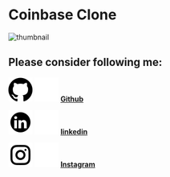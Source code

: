 # Coinbase Clone 


![thumbnail](https://i.imgur.com/TD66zv5.png)

## Please consider following me:


[![website](./img/github_light.svg)](https://www.linkedin.com/in/devero1394/#gh-light-mode-only)
[![website](./img/github_dark.svg)](https://www.linkedin.com/in/devero1394/#gh-dark-mode-only) [**Github**](https://github.com/deividcool)


[![website](./img/linkedin_light.svg)](https://www.linkedin.com/in/devero1394/#gh-light-mode-only)
[![website](./img/linkedin_dark.svg)](https://www.linkedin.com/in/devero1394/#gh-dark-mode-only) [**linkedin**](https://www.linkedin.com/in/devero1394)


[![website](./img/instagram_light.svg)](https://www.instagram.com/devero_1394/#gh-light-mode-only)
[![website](./img/instagram_dark.svg)](https://www.instagram.com/devero_1394/#gh-dark-mode-only) [**Instagram**](https://www.instagram.com/devero_1394)

